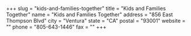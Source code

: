 +++
slug = "kids-and-families-together"
title = "Kids and Families Together"
name = "Kids and Families Together"
address = "856 East Thompson Blvd"
city = "Ventura"
state = "CA"
postal = "93001"
website = ""
phone = "805-643-1446"
fax = ""
+++
